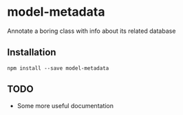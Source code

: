 # model-metadata

Annotate a boring class with info about its related database

## Installation

```
npm install --save model-metadata
```

## TODO

* Some more useful documentation
